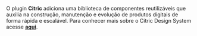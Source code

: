 O plugin **Citric** adiciona uma biblioteca de componentes reutilizáveis que auxilia na construção, manutenção e evolução de produtos digitais de forma rápida e escalável.
Para conhecer mais sobre o Citric  Design System acesse  [**aqui**](https://citric.stackspot.com/).
